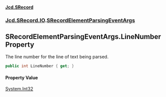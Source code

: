 #### [Jcd.SRecord](index.md 'index')
### [Jcd.SRecord.IO](Jcd.SRecord.IO.md 'Jcd.SRecord.IO').[SRecordElementParsingEventArgs](Jcd.SRecord.IO.SRecordElementParsingEventArgs.md 'Jcd.SRecord.IO.SRecordElementParsingEventArgs')

## SRecordElementParsingEventArgs.LineNumber Property

The line number for the line of text being parsed.

```csharp
public int LineNumber { get; }
```

#### Property Value
[System.Int32](https://docs.microsoft.com/en-us/dotnet/api/System.Int32 'System.Int32')